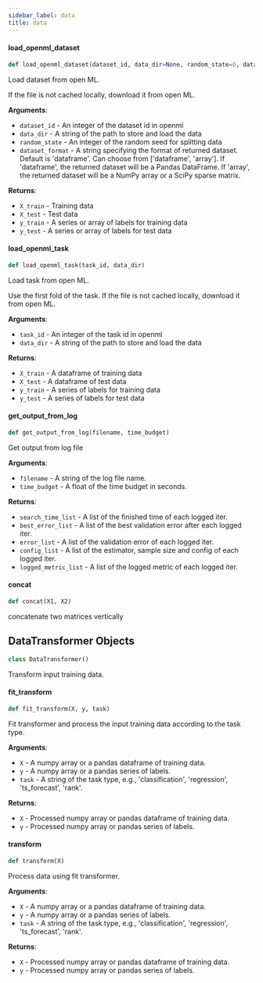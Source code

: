 ```yaml
---
sidebar_label: data
title: data
---
```


#### load\_openml\_dataset

```python
def load_openml_dataset(dataset_id, data_dir=None, random_state=0, dataset_format="dataframe")
```

Load dataset from open ML.

If the file is not cached locally, download it from open ML.

**Arguments**:

- `dataset_id` - An integer of the dataset id in openml
- `data_dir` - A string of the path to store and load the data
- `random_state` - An integer of the random seed for splitting data
- `dataset_format` - A string specifying the format of returned dataset. Default is &#x27;dataframe&#x27;.
  Can choose from [&#x27;dataframe&#x27;, &#x27;array&#x27;].
  If &#x27;dataframe&#x27;, the returned dataset will be a Pandas DataFrame.
  If &#x27;array&#x27;, the returned dataset will be a NumPy array or a SciPy sparse matrix.

**Returns**:

- `X_train` - Training data
- `X_test` - Test data
- `y_train` - A series or array of labels for training data
- `y_test` - A series or array of labels for test data

#### load\_openml\_task

```python
def load_openml_task(task_id, data_dir)
```

Load task from open ML.

Use the first fold of the task.
If the file is not cached locally, download it from open ML.

**Arguments**:

- `task_id` - An integer of the task id in openml
- `data_dir` - A string of the path to store and load the data
  

**Returns**:

- `X_train` - A dataframe of training data
- `X_test` - A dataframe of test data
- `y_train` - A series of labels for training data
- `y_test` - A series of labels for test data

#### get\_output\_from\_log

```python
def get_output_from_log(filename, time_budget)
```

Get output from log file

**Arguments**:

- `filename` - A string of the log file name.
- `time_budget` - A float of the time budget in seconds.
  

**Returns**:

- `search_time_list` - A list of the finished time of each logged iter.
- `best_error_list` - A list of the best validation error after each logged iter.
- `error_list` - A list of the validation error of each logged iter.
- `config_list` - A list of the estimator, sample size and config of each logged iter.
- `logged_metric_list` - A list of the logged metric of each logged iter.

#### concat

```python
def concat(X1, X2)
```

concatenate two matrices vertically

## DataTransformer Objects

```python
class DataTransformer()
```

Transform input training data.

#### fit\_transform

```python
def fit_transform(X, y, task)
```

Fit transformer and process the input training data according to the task type.

**Arguments**:

- `X` - A numpy array or a pandas dataframe of training data.
- `y` - A numpy array or a pandas series of labels.
- `task` - A string of the task type, e.g.,
  &#x27;classification&#x27;, &#x27;regression&#x27;, &#x27;ts_forecast&#x27;, &#x27;rank&#x27;.
  

**Returns**:

- `X` - Processed numpy array or pandas dataframe of training data.
- `y` - Processed numpy array or pandas series of labels.

#### transform

```python
def transform(X)
```

Process data using fit transformer.

**Arguments**:

- `X` - A numpy array or a pandas dataframe of training data.
- `y` - A numpy array or a pandas series of labels.
- `task` - A string of the task type, e.g.,
  &#x27;classification&#x27;, &#x27;regression&#x27;, &#x27;ts_forecast&#x27;, &#x27;rank&#x27;.
  

**Returns**:

- `X` - Processed numpy array or pandas dataframe of training data.
- `y` - Processed numpy array or pandas series of labels.

